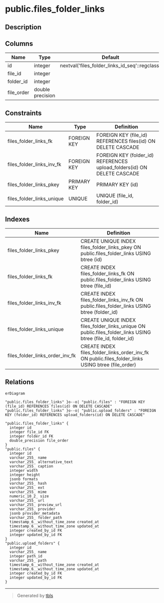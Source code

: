 # public.files_folder_links

## Description

## Columns

| Name | Type | Default | Nullable | Children | Parents | Comment |
| ---- | ---- | ------- | -------- | -------- | ------- | ------- |
| id | integer | nextval('files_folder_links_id_seq'::regclass) | false |  |  |  |
| file_id | integer |  | true |  | [public.files](public.files.md) |  |
| folder_id | integer |  | true |  | [public.upload_folders](public.upload_folders.md) |  |
| file_order | double precision |  | true |  |  |  |

## Constraints

| Name | Type | Definition |
| ---- | ---- | ---------- |
| files_folder_links_fk | FOREIGN KEY | FOREIGN KEY (file_id) REFERENCES files(id) ON DELETE CASCADE |
| files_folder_links_inv_fk | FOREIGN KEY | FOREIGN KEY (folder_id) REFERENCES upload_folders(id) ON DELETE CASCADE |
| files_folder_links_pkey | PRIMARY KEY | PRIMARY KEY (id) |
| files_folder_links_unique | UNIQUE | UNIQUE (file_id, folder_id) |

## Indexes

| Name | Definition |
| ---- | ---------- |
| files_folder_links_pkey | CREATE UNIQUE INDEX files_folder_links_pkey ON public.files_folder_links USING btree (id) |
| files_folder_links_fk | CREATE INDEX files_folder_links_fk ON public.files_folder_links USING btree (file_id) |
| files_folder_links_inv_fk | CREATE INDEX files_folder_links_inv_fk ON public.files_folder_links USING btree (folder_id) |
| files_folder_links_unique | CREATE UNIQUE INDEX files_folder_links_unique ON public.files_folder_links USING btree (file_id, folder_id) |
| files_folder_links_order_inv_fk | CREATE INDEX files_folder_links_order_inv_fk ON public.files_folder_links USING btree (file_order) |

## Relations

```mermaid
erDiagram

"public.files_folder_links" }o--o| "public.files" : "FOREIGN KEY (file_id) REFERENCES files(id) ON DELETE CASCADE"
"public.files_folder_links" }o--o| "public.upload_folders" : "FOREIGN KEY (folder_id) REFERENCES upload_folders(id) ON DELETE CASCADE"

"public.files_folder_links" {
  integer id
  integer file_id FK
  integer folder_id FK
  double_precision file_order
}
"public.files" {
  integer id
  varchar_255_ name
  varchar_255_ alternative_text
  varchar_255_ caption
  integer width
  integer height
  jsonb formats
  varchar_255_ hash
  varchar_255_ ext
  varchar_255_ mime
  numeric_10_2_ size
  varchar_255_ url
  varchar_255_ preview_url
  varchar_255_ provider
  jsonb provider_metadata
  varchar_255_ folder_path
  timestamp_6__without_time_zone created_at
  timestamp_6__without_time_zone updated_at
  integer created_by_id FK
  integer updated_by_id FK
}
"public.upload_folders" {
  integer id
  varchar_255_ name
  integer path_id
  varchar_255_ path
  timestamp_6__without_time_zone created_at
  timestamp_6__without_time_zone updated_at
  integer created_by_id FK
  integer updated_by_id FK
}
```

---

> Generated by [tbls](https://github.com/k1LoW/tbls)
